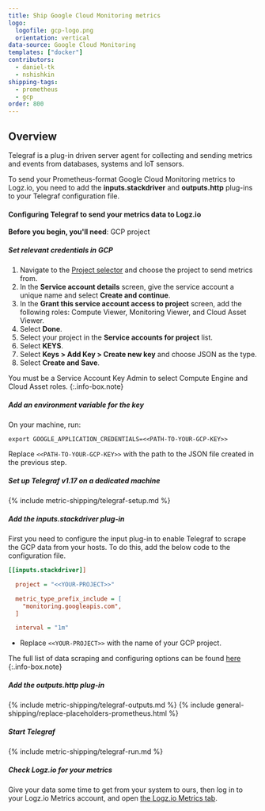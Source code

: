 ```yaml
---
title: Ship Google Cloud Monitoring metrics
logo:
  logofile: gcp-logo.png
  orientation: vertical
data-source: Google Cloud Monitoring
templates: ["docker"]
contributors:
  - daniel-tk
  - nshishkin
shipping-tags:  
  - prometheus
  - gcp
order: 800
---
```


## Overview

Telegraf is a plug-in driven server agent for collecting and sending metrics and events from databases, systems and IoT sensors.

To send your Prometheus-format Google Cloud Monitoring metrics to Logz.io, you need to add the **inputs.stackdriver** and **outputs.http** plug-ins to your Telegraf configuration file.

#### Configuring Telegraf to send your metrics data to Logz.io

**Before you begin, you'll need**:
 GCP project

<div class="tasklist">

##### Set relevant credentials in GCP

1. Navigate to the [Project selector](https://console.cloud.google.com/projectselector/iam-admin/serviceaccounts/create) and choose the project to send metrics from.
2. In the **Service account details** screen, give the service account a unique name and select **Create and continue**.
3. In the **Grant this service account access to project** screen, add the following roles: Compute Viewer, Monitoring Viewer, and Cloud Asset Viewer.
4. Select **Done**.
5. Select your project in the **Service accounts for project** list.
6. Select **KEYS**.
7. Select **Keys > Add Key > Create new key** and choose JSON as the type.
8. Select **Create and Save**.

<!-- info-box-start:info -->
You must be a Service Account Key Admin to select Compute Engine and Cloud Asset roles.
{:.info-box.note}
<!-- info-box-end -->

##### Add an environment variable for the key

On your machine, run:

```shell
export GOOGLE_APPLICATION_CREDENTIALS=<<PATH-TO-YOUR-GCP-KEY>>
```

Replace `<<PATH-TO-YOUR-GCP-KEY>>` with the path to the JSON file created in the previous step.


##### Set up Telegraf v1.17 on a dedicated machine

{% include metric-shipping/telegraf-setup.md %}

##### Add the inputs.stackdriver plug-in

First you need to configure the input plug-in to enable Telegraf to scrape the GCP data from your hosts. To do this, add the below code to the configuration file. 

``` ini
[[inputs.stackdriver]]

  project = "<<YOUR-PROJECT>>"

  metric_type_prefix_include = [
    "monitoring.googleapis.com",
  ]

  interval = "1m"
```

* Replace `<<YOUR-PROJECT>>` with the name of your GCP project.

<!-- info-box-start:info -->
The full list of data scraping and configuring options can be found [here](https://github.com/influxdata/telegraf/blob/release-1.18/plugins/inputs/stackdriver/README.md)
{:.info-box.note}
<!-- info-box-end -->

##### Add the outputs.http plug-in
  
{% include metric-shipping/telegraf-outputs.md %}
{% include general-shipping/replace-placeholders-prometheus.html %}

##### Start Telegraf

{% include metric-shipping/telegraf-run.md %}  
  
##### Check Logz.io for your metrics

Give your data some time to get from your system to ours, then log in to your Logz.io Metrics account, and open [the Logz.io Metrics tab](https://app.logz.io/#/dashboard/metrics/).


</div>
